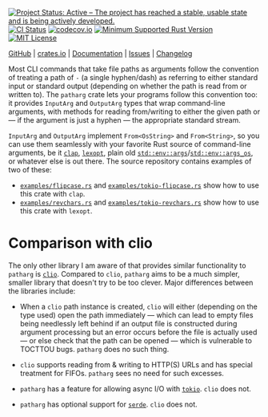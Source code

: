 [![Project Status: Active – The project has reached a stable, usable state and is being actively developed.](https://www.repostatus.org/badges/latest/active.svg)](https://www.repostatus.org/#active)
[![CI Status](https://github.com/jwodder/patharg/actions/workflows/test.yml/badge.svg)](https://github.com/jwodder/patharg/actions/workflows/test.yml)
[![codecov.io](https://codecov.io/gh/jwodder/patharg/branch/master/graph/badge.svg)](https://codecov.io/gh/jwodder/patharg)
[![Minimum Supported Rust Version](https://img.shields.io/badge/MSRV-1.70-orange)](https://www.rust-lang.org)
[![MIT License](https://img.shields.io/github/license/jwodder/patharg.svg)](https://opensource.org/licenses/MIT)

[GitHub](https://github.com/jwodder/patharg) | [crates.io](https://crates.io/crates/patharg) | [Documentation](https://docs.rs/patharg) | [Issues](https://github.com/jwodder/patharg/issues) | [Changelog](https://github.com/jwodder/patharg/blob/master/CHANGELOG.md)

Most CLI commands that take file paths as arguments follow the convention of
treating a path of `-` (a single hyphen/dash) as referring to either standard
input or standard output (depending on whether the path is read from or written
to).  The `patharg` crate lets your programs follow this convention too: it
provides `InputArg` and `OutputArg` types that wrap command-line arguments,
with methods for reading from/writing to either the given path or — if the
argument is just a hyphen — the appropriate standard stream.

`InputArg` and `OutputArg` implement `From<OsString>` and `From<String>`, so
you can use them seamlessly with your favorite Rust source of command-line
arguments, be it [`clap`][], [`lexopt`][], plain old
[`std::env::args`][args]/[`std::env::args_os`][args_os], or whatever else is
out there.  The source repository contains examples of two of these:

- [`examples/flipcase.rs`][flipcase] and
  [`examples/tokio-flipcase.rs`][tokio-flipcase] show how to use this crate
  with `clap`.
- [`examples/revchars.rs`][revchars] and
  [`examples/tokio-revchars.rs`][tokio-revchars] show how to use this crate
  with `lexopt`.

[`clap`]: https://crates.io/crates/clap
[`lexopt`]: https://crates.io/crates/lexopt
[args]: https://doc.rust-lang.org/std/env/fn.args.html
[args_os]: https://doc.rust-lang.org/std/env/fn.args_os.html
[flipcase]: https://github.com/jwodder/patharg/blob/master/examples/flipcase.rs
[tokio-flipcase]: https://github.com/jwodder/patharg/blob/master/examples/tokio-flipcase.rs
[revchars]: https://github.com/jwodder/patharg/blob/master/examples/revchars.rs
[tokio-revchars]: https://github.com/jwodder/patharg/blob/master/examples/tokio-revchars.rs

Comparison with clio
====================

The only other library I am aware of that provides similar functionality to
`patharg` is [`clio`][].  Compared to `clio`, `patharg` aims to be a much
simpler, smaller library that doesn't try to be too clever.  Major differences
between the libraries include:

- When a `clio` path instance is created, `clio` will either (depending on the
  type used) open the path immediately — which can lead to empty files being
  needlessly left behind if an output file is constructed during argument
  processing but an error occurs before the file is actually used — or else
  check that the path can be opened — which is vulnerable to TOCTTOU bugs.
  `patharg` does no such thing.

- `clio` supports reading from & writing to HTTP(S) URLs and has special
  treatment for FIFOs.  `patharg` sees no need for such excesses.

- `patharg` has a feature for allowing async I/O with [`tokio`][].  `clio` does
  not.

- `patharg` has optional support for [`serde`][].  `clio` does not.

[`clio`]: https://crates.io/crates/clio
[`tokio`]: https://crates.io/crates/tokio
[`serde`]: https://crates.io/crates/serde
